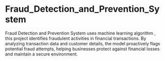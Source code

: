 # Fraud_Detection_and_Prevention_System
Fraud Detection and Prevention System uses machine learning algorithm , this project identifies fraudulent activities in financial transactions. By analyzing transaction data and customer details, the model proactively flags potential fraud attempts, helping businesses protect against financial losses and maintain a secure environment.

